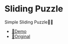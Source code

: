 # Sliding Puzzle

Simple Sliding Puzzle🧠💫

- [👾Demo](https://kaminoctem.github.io/sliding-puzzle/)
- [🐑Original](https://kaminoctem.com/games/sliding-puzzle)
